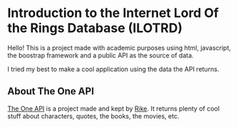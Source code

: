 # Introduction to the Internet Lord Of the Rings Database (ILOTRD)

Hello! This is a project made with academic purposes using html,
javascript, the boostrap framework and a public API as the source
of data.

I tried my best to make a cool application using the data the API
returns.

## About The One API

[The One API](https://the-one-api.dev/) is a project made and kept
by [Rike](https://rike.dev/). It returns plenty of cool stuff about
characters, quotes, the books, the movies, etc.
